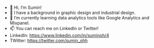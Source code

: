- 👋 Hi, I’m Sumin!
- 👀 I have a background in graphic design and industrial design.
- 🌱 I’m currently learning data analytics tools like Google Analytics and Mixpanel.
- 📫 You can reach me on LinkedIn or Twitter! 
- LinkedIn: https://www.linkedin.com/in/suminoh/4
- TWitter: https://twitter.com/sumin_ohh
<!---
suminohh/suminohh is a ✨ special ✨ repository because its `README.md` (this file) appears on your GitHub profile.
You can click the Preview link to take a look at your changes.
--->
